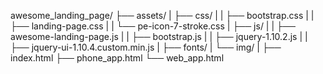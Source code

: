 awesome_landing_page/
├── assets/
|   ├── css/
|   |   ├── bootstrap.css
|   |   ├── landing-page.css
|   |   └── pe-icon-7-stroke.css
|   ├── js/
|   |   ├── awesome-landing-page.js
|   |   ├── bootstrap.js
|   |   ├── jquery-1.10.2.js
|   |   ├── jquery-ui-1.10.4.custom.min.js
|   ├── fonts/
|   └── img/
|
├── index.html
├── phone_app.html
└── web_app.html
